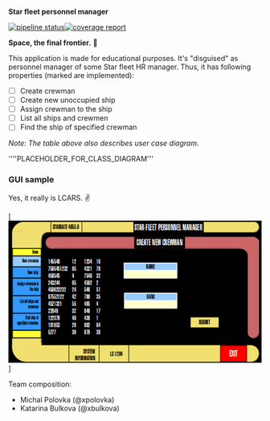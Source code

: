 **Star fleet personnel manager**

[![pipeline status](https://gitlab.fi.muni.cz/xpolovka/pv168/badges/master/pipeline.svg)](https://gitlab.fi.muni.cz/xpolovka/pv168/commits/master)[![coverage report](https://gitlab.fi.muni.cz/xpolovka/pv168/badges/master/coverage.svg)](https://gitlab.fi.muni.cz/xpolovka/pv168/commits/master)

__Space, the final frontier.__ :rocket:

This application is made for educational purposes.
It's "disguised" as personnel manager of some Star fleet HR manager. 
Thus, it has
following properties (marked are implemented):

- [ ] Create crewman
- [ ] Create new unoccupied ship
- [ ] Assign crewman to the ship
- [ ] List all ships and crewmen
- [ ] Find the ship of specified crewman

_Note: The table above also describes user case diagram._

''''PLACEHOLDER_FOR_CLASS_DIAGRAM'''

### GUI sample
Yes, it really is LCARS. :v:

[![GUI sample](./static/lcars_sample.png)]

Team composition:
- Michal Polovka (@xpolovka)
- Katarina Bulkova (@xbulkova)

